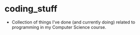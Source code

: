 # coding_stuff
- Collection of things I've done (and currently doing) related to programming in my Computer Science course.
